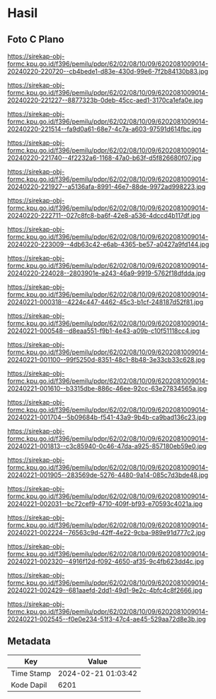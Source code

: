# Hasil

## Foto C Plano

https://sirekap-obj-formc.kpu.go.id/f396/pemilu/pdpr/62/02/08/10/09/6202081009014-20240220-220720--cb4bede1-d83e-430d-99e6-7f2b84130b83.jpg

https://sirekap-obj-formc.kpu.go.id/f396/pemilu/pdpr/62/02/08/10/09/6202081009014-20240220-221227--8877323b-0deb-45cc-aed1-3170ca1efa0e.jpg

https://sirekap-obj-formc.kpu.go.id/f396/pemilu/pdpr/62/02/08/10/09/6202081009014-20240220-221514--fa9d0a61-68e7-4c7a-a603-97591d614fbc.jpg

https://sirekap-obj-formc.kpu.go.id/f396/pemilu/pdpr/62/02/08/10/09/6202081009014-20240220-221740--4f2232a6-1168-47a0-b63f-d5f826680f07.jpg

https://sirekap-obj-formc.kpu.go.id/f396/pemilu/pdpr/62/02/08/10/09/6202081009014-20240220-221927--a5136afa-8991-46e7-88de-9972ad998223.jpg

https://sirekap-obj-formc.kpu.go.id/f396/pemilu/pdpr/62/02/08/10/09/6202081009014-20240220-222711--027c8fc8-ba6f-42e8-a536-4dccd4b117df.jpg

https://sirekap-obj-formc.kpu.go.id/f396/pemilu/pdpr/62/02/08/10/09/6202081009014-20240220-223009--4db63c42-e6ab-4365-be57-a0427a9fd144.jpg

https://sirekap-obj-formc.kpu.go.id/f396/pemilu/pdpr/62/02/08/10/09/6202081009014-20240220-224028--2803901e-a243-46a9-9919-5762f18dfdda.jpg

https://sirekap-obj-formc.kpu.go.id/f396/pemilu/pdpr/62/02/08/10/09/6202081009014-20240221-000318--4224c447-4462-45c3-b1cf-248187d52f81.jpg

https://sirekap-obj-formc.kpu.go.id/f396/pemilu/pdpr/62/02/08/10/09/6202081009014-20240221-000548--d8eaa551-f9b1-4e43-a09b-c10f51118cc4.jpg

https://sirekap-obj-formc.kpu.go.id/f396/pemilu/pdpr/62/02/08/10/09/6202081009014-20240221-001100--99f5250d-8351-48c1-8b48-3e33cb33c628.jpg

https://sirekap-obj-formc.kpu.go.id/f396/pemilu/pdpr/62/02/08/10/09/6202081009014-20240221-001610--b3315dbe-886c-46ee-92cc-63e27834565a.jpg

https://sirekap-obj-formc.kpu.go.id/f396/pemilu/pdpr/62/02/08/10/09/6202081009014-20240221-001704--5b09684b-f541-43a9-9b4b-ca9bad136c23.jpg

https://sirekap-obj-formc.kpu.go.id/f396/pemilu/pdpr/62/02/08/10/09/6202081009014-20240221-001813--c3c85940-0c46-47da-a925-857180eb59e0.jpg

https://sirekap-obj-formc.kpu.go.id/f396/pemilu/pdpr/62/02/08/10/09/6202081009014-20240221-001905--283569de-5276-4480-9a14-085c7d3bde48.jpg

https://sirekap-obj-formc.kpu.go.id/f396/pemilu/pdpr/62/02/08/10/09/6202081009014-20240221-002031--bc72cef9-4710-409f-bf93-e70593c4021a.jpg

https://sirekap-obj-formc.kpu.go.id/f396/pemilu/pdpr/62/02/08/10/09/6202081009014-20240221-002224--76563c9d-42ff-4e22-9cba-989e91d777c2.jpg

https://sirekap-obj-formc.kpu.go.id/f396/pemilu/pdpr/62/02/08/10/09/6202081009014-20240221-002320--4916f12d-f092-4650-af35-9c4fb623dd4c.jpg

https://sirekap-obj-formc.kpu.go.id/f396/pemilu/pdpr/62/02/08/10/09/6202081009014-20240221-002429--681aaefd-2dd1-49d1-9e2c-4bfc4c8f2666.jpg

https://sirekap-obj-formc.kpu.go.id/f396/pemilu/pdpr/62/02/08/10/09/6202081009014-20240221-002545--f0e0e234-51f3-47c4-ae45-529aa72d8e3b.jpg


## Metadata

| Key        | Value               |
| ---------- | ------------------- |
| Time Stamp | 2024-02-21 01:03:42 |
| Kode Dapil | 6201                |



